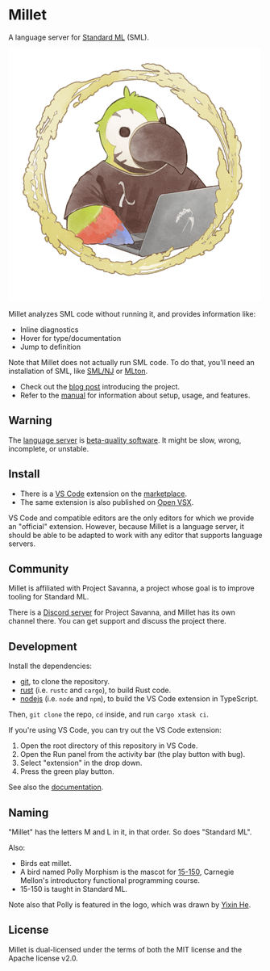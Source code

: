 # Millet

A language server for [Standard ML][sml] (SML).

![Millet logo](./editors/vscode/icon.png)

Millet analyzes SML code without running it, and provides information like:

- Inline diagnostics
- Hover for type/documentation
- Jump to definition

Note that Millet does not actually run SML code. To do that, you'll need an installation of SML, like [SML/NJ][smlnj] or [MLton][mlton].

- Check out the [blog post][blog] introducing the project.
- Refer to the [manual][] for information about setup, usage, and features.

## Warning

The [language server][lang-srv] is [beta-quality software][known-issues]. It might be slow, wrong, incomplete, or unstable.

## Install

- There is a [VS Code][vscode] extension on the [marketplace][].
- The same extension is also published on [Open VSX][ovsx].

VS Code and compatible editors are the only editors for which we provide an "official" extension. However, because Millet is a language server, it should be able to be adapted to work with any editor that supports language servers.

## Community

Millet is affiliated with Project Savanna, a project whose goal is to improve tooling for Standard ML.

There is a [Discord server][discord] for Project Savanna, and Millet has its own channel there. You can get support and discuss the project there.

## Development

Install the dependencies:

- [git][], to clone the repository.
- [rust][] (i.e. `rustc` and `cargo`), to build Rust code.
- [nodejs][] (i.e. `node` and `npm`), to build the VS Code extension in TypeScript.

Then, `git clone` the repo, `cd` inside, and run `cargo xtask ci`.

If you're using VS Code, you can try out the VS Code extension:

1. Open the root directory of this repository in VS Code.
2. Open the Run panel from the activity bar (the play button with bug).
3. Select "extension" in the drop down.
4. Press the green play button.

See also the [documentation][].

## Naming

"Millet" has the letters M and L in it, in that order. So does "Standard ML".

Also:

- Birds eat millet.
- A bird named Polly Morphism is the mascot for [15-150][cmu150], Carnegie Mellon's introductory functional programming course.
- 15-150 is taught in Standard ML.

Note also that Polly is featured in the logo, which was drawn by [Yixin He][yixin].

## License

Millet is dual-licensed under the terms of both the MIT license and the Apache license v2.0.

[blog]: https://azdavis.net/posts/millet/
[cmu150]: http://www.cs.cmu.edu/~15150/
[discord]: https://discord.gg/hgPSUby2Ny
[documentation]: /docs/README.md
[git]: https://git-scm.com
[known-issues]: /docs/known-issues.md
[lang-srv]: https://microsoft.github.io/language-server-protocol/
[manual]: /docs/manual.md
[marketplace]: https://marketplace.visualstudio.com/items?itemName=azdavis.millet
[mlton]: http://mlton.org
[nodejs]: https://nodejs.org/en/
[ovsx]: https://open-vsx.org/extension/azdavis/millet
[rust]: https://rustup.rs
[sml]: https://smlfamily.github.io
[smlnj]: https://www.smlnj.org
[vscode]: https://code.visualstudio.com
[yixin]: https://yixinhe.me
